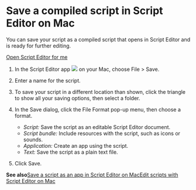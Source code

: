 # Save a compiled script in Script Editor on Mac

You can save your script as a compiled script that opens in Script Editor and is ready for further editing.

[Open Script Editor for me](https://support.apple.com/guide/script-editor/save-a-compiled-script-scpedt1071/2.11/mac/x-help-action:/openApp?bundleId=com.apple.ScriptEditor2)

1. In the Script Editor app ![](https://help.apple.com/assets/67DB7E842551EA97CB00BED5/67DB7E8502C5F38AAF0D7DC6/en_US/2d1774dafc25e40f6f806216d54cdf01.png) on your Mac, choose File &gt; Save.
2. Enter a name for the script.
3. To save your script in a different location than shown, click the triangle to show all your saving options, then select a folder.
4. In the Save dialog, click the File Format pop-up menu, then choose a format.

   * *Script:* Save the script as an editable Script Editor document.
   * *Script bundle:* Include resources with the script, such as icons or sounds.
   * *Application:* Create an app using the script.
   * *Text:* Save the script as a plain text file.
5. Click Save.

**See also**[Save a script as an app in Script Editor on Mac](https://support.apple.com/guide/script-editor/save-a-script-as-an-app-scpedt1072/2.11/mac/26)[Edit scripts with Script Editor on Mac](https://support.apple.com/guide/script-editor/edit-scripts-scpedt1010/2.11/mac/26)
